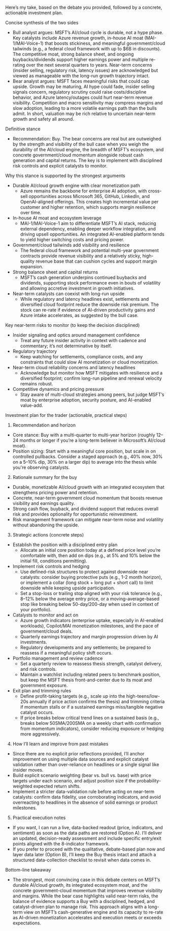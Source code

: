 Here’s my take, based on the debate you provided, followed by a concrete, actionable investment plan.

Concise synthesis of the two sides
- Bull analyst argues: MSFT’s AI/cloud cycle is durable, not a hype phase. Key catalysts include Azure revenue growth, in-house AI moat (MAI-1/MAI-Voice-1) that boosts stickiness, and meaningful government/cloud tailwinds (e.g., a federal cloud framework with up to $6B in discounts). The competitive moat, strong balance sheet, and ongoing buybacks/dividends support higher earnings power and multiple re-rating over the next several quarters to years. Near-term concerns (insider selling, regulatory risk, latency issues) are acknowledged but viewed as manageable with the long-run growth trajectory intact.
- Bear analyst argues: MSFT faces meaningful risks that could cap upside. Growth may be maturing, AI hype could fade, insider selling signals concern, regulatory scrutiny could raise costs/discipline behavior, and Azure latency/outages could hurt near-term revenue visibility. Competition and macro sensitivity may compress margins and slow adoption, leading to a more volatile earnings path than the bulls admit. In short, valuation may be rich relative to uncertain near-term growth and safety all around.

Definitive stance
- Recommendation: Buy. The bear concerns are real but are outweighed by the strength and visibility of the bull case when you weigh the durability of the AI/cloud engine, the breadth of MSFT’s ecosystem, and concrete government/cloud momentum alongside robust cash generation and capital returns. The key is to implement with disciplined risk controls and explicit catalysts to monitor.

Why this stance is supported by the strongest arguments
- Durable AI/cloud growth engine with clear monetization path
  - Azure remains the backbone for enterprise AI adoption, with cross-sell opportunities across Microsoft 365, GitHub, LinkedIn, and OpenAI-aligned offerings. This creates high incremental value per customer and higher retention, which supports margin resilience over time.
- In-house AI moat and ecosystem leverage
  - MAI-1/MAI-Voice-1 aim to differentiate MSFT’s AI stack, reducing external dependency, enabling deeper workflow integration, and driving upsell opportunities. An integrated AI-enabled platform tends to yield higher switching costs and pricing power.
- Government/cloud tailwinds add visibility and resilience
  - The federal cloud framework and potential multi-year government contracts provide revenue visibility and a relatively sticky, high-quality revenue base that can cushion cycles and support margin expansion.
- Strong balance sheet and capital returns
  - MSFT’s cash generation underpins continued buybacks and dividends, supporting stock performance even in bouts of volatility and allowing accretive investment in growth initiatives.
- Near-term catalysts can coexist with long-run upside
  - While regulatory and latency headlines exist, settlements and diversified cloud footprint reduce the downside risk premium. The stock can re-rate if evidence of AI-driven productivity gains and Azure intake accelerates, as suggested by the bull case.

Key near-term risks to monitor (to keep the decision disciplined)
- Insider signaling and optics around management confidence
  - Treat any future insider activity in context with cadence and commentary; it’s not determinative by itself.
- Regulatory trajectory
  - Keep watching for settlements, compliance costs, and any constraints that could slow AI monetization or cloud monetization.
- Near-term cloud reliability concerns and latency headlines
  - Acknowledge but monitor how MSFT mitigates with resilience and a diversified footprint; confirm long-run pipeline and renewal velocity remains robust.
- Competitive dynamics and pricing pressure
  - Stay aware of multi-cloud strategies among peers, but judge MSFT’s moat by enterprise adoption, security posture, and AI-enabled value-add.

Investment plan for the trader (actionable, practical steps)
1) Recommendation and horizon
- Core stance: Buy with a multi-quarter to multi-year horizon (roughly 12–24 months or longer if you’re a long-term believer in Microsoft’s AI/cloud moat).
- Position sizing: Start with a meaningful core position, but scale in on controlled pullbacks. Consider a staged approach (e.g., 40% now, 30% on a 5–10% dip, 30% on a larger dip) to average into the thesis while you're observing catalysts.

2) Rationale summary for the buy
- Durable, monetizable AI/cloud growth with an integrated ecosystem that strengthens pricing power and retention.
- Concrete, near-term government cloud momentum that boosts revenue visibility and earnings quality.
- Strong cash flow, buyback, and dividend support that reduces overall risk and provides optionality for opportunistic reinvestment.
- Risk management framework can mitigate near-term noise and volatility without abandoning the upside.

3) Strategic actions (concrete steps)
- Establish the position with a disciplined entry plan
  - Allocate an initial core position today at a defined price level you’re comfortable with, then add on dips (e.g., at 5% and 10% below the initial fill, conditions permitting).
- Implement risk controls and hedging
  - Use defined-risk structures to protect against downside near catalysts: consider buying protective puts (e.g., 1-2 month horizon), or implement a collar (long stock + long put + short call) to limit downside while keeping upside participation.
  - Set a stop-loss or trailing stop aligned with your risk tolerance (e.g., 8–12% below the average entry price, or a moving-average-based stop like breaking below 50-day/200-day when used in context of your portfolio).
- Catalysts to monitor and act on
  - Azure growth indicators (enterprise uptake, especially in AI-enabled workloads), Copilot/MAI monetization milestones, and the pace of government/cloud deals.
  - Quarterly earnings trajectory and margin progression driven by AI investments.
  - Regulatory developments and any settlements; be prepared to reassess if a meaningful policy shift occurs.
- Portfolio management and review cadence
  - Set a quarterly review to reassess thesis strength, catalyst delivery, and risk controls.
  - Maintain a watchlist including related peers to benchmark position, but keep the MSFT thesis front-and-center due to its moat and government exposure.
- Exit plan and trimming rules
  - Define profit-taking targets (e.g., scale up into the high-teens/low-20s annually if price action confirms the thesis) and trimming criteria if momentum stalls or if a sustained earnings miss/tangible negative catalyst occurs.
  - If price breaks below critical trend lines on a sustained basis (e.g., breaks below 50SMA/200SMA on a weekly chart with confirmation from momentum indicators), consider reducing exposure or hedging more aggressively.

4) How I’ll learn and improve from past mistakes
- Since there are no explicit prior reflections provided, I’ll anchor improvement on using multiple data sources and explicit catalyst validation rather than over-reliance on headlines or a single signal like insider moves.
- Build explicit scenario weighting (bear vs. bull vs. base) with price targets under each scenario, and adjust position size if the probability-weighted expected return shifts.
- Implement a stricter data-validation rule before acting on near-term catalysts: confirm data fidelity, use corroborating indicators, and avoid overreacting to headlines in the absence of solid earnings or product milestones.

5) Practical execution notes
- If you want, I can run a live, data-backed readout (price, indicators, and sentiment) as soon as the data paths are restored (Option A). I’ll deliver an updated, decision-ready assessment and include specific entry/exit points aligned with the 8-indicator framework.
- If you prefer to proceed with the qualitative, debate-based plan now and layer data later (Option B), I’ll keep the Buy thesis intact and attach a structured data-collection checklist to revisit when data comes in.

Bottom-line takeaway
- The strongest, most convincing case in this debate centers on MSFT’s durable AI/cloud growth, its integrated ecosystem moat, and the concrete government-cloud momentum that improves revenue visibility and margins. While the bear case highlights valid near-term risks, the balance of evidence supports a Buy with a disciplined, hedged, and catalyst-driven plan to manage risk. This approach aligns with a long-term view on MSFT’s cash-generative engine and its capacity to re-rate as AI-driven monetization accelerates and execution meets or exceeds expectations.